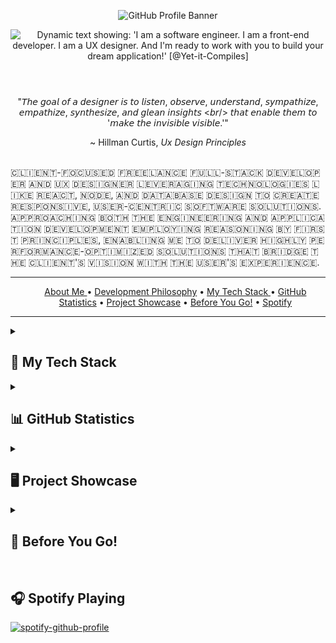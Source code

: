 <!-- Contains two images: the profile banner and a dynamic typing SVG that introduces the profile owner's roles and a developer statement  -->

<header>
    <!-- Profile Banner -->
  <figure>
      <!-- <img src="https://github.com/yet-it-compiles/yet-it-compiles/assets/43221618/15e10a62-f655-4033-8982-205b4521c6fd" alt="GitHub Profile Banner" height="auto" width="auto" loading="lazy"> -->
      <img src="https://cdn.discordapp.com/attachments/1178246981538291762/1178253526481244230/Yet-it-Compiles-GitHub-Banner.gif?ex=6575791b&is=6563041b&hm=515b5ab045a68fecb0e2c1a73bba9cb9a3bace95888f75ec491e23b593ed4848&" alt="GitHub Profile Banner" height="auto" width="auto" loading="lazy">
    <figcaption><!-- My Journey as a Software Engineer - [@Yet-it-Compiles] --></figcaption>
  </figure>

  <!-- Dynamic typing developer statement -->
  <img src="https://readme-typing-svg.demolab.com?font=Fira+Code&pause=1000&background=FFFFFF00&width=800&lines=I+am+a+software+engineer.;I+am+a+front-end+developer.;I+am+a+UX+designer.;and+I'm+ready+to+work+with+you+to+build+your+dream+application!" alt="Dynamic text showing: 'I am a software engineer. I am a front-end developer. I am a UX designer. And I'm ready to work with you to build your dream application!' [@Yet-it-Compiles]" height="auto" width="auto" loading="lazy">
</header>

  <!-- Defines My Development Philosophy -->
  <section aria-labelledby="profile-quote" align="center">
    <p>
      "𝘛𝘩𝘦 𝘨𝘰𝘢𝘭 𝘰𝘧 𝘢 𝘥𝘦𝘴𝘪𝘨𝘯𝘦𝘳 𝘪𝘴 𝘵𝘰 𝘭𝘪𝘴𝘵𝘦𝘯, 𝘰𝘣𝘴𝘦𝘳𝘷𝘦, 𝘶𝘯𝘥𝘦𝘳𝘴𝘵𝘢𝘯𝘥, 𝘴𝘺𝘮𝘱𝘢𝘵𝘩𝘪𝘻𝘦, 𝘦𝘮𝘱𝘢𝘵𝘩𝘪𝘻𝘦, 𝘴𝘺𝘯𝘵𝘩𝘦𝘴𝘪𝘻𝘦, 𝘢𝘯𝘥 𝘨𝘭𝘦𝘢𝘯 𝘪𝘯𝘴𝘪𝘨𝘩𝘵𝘴 <𝘣𝘳/> 𝘵𝘩𝘢𝘵 𝘦𝘯𝘢𝘣𝘭𝘦 𝘵𝘩𝘦𝘮 𝘵𝘰 '𝘮𝘢𝘬𝘦 𝘵𝘩𝘦 𝘪𝘯𝘷𝘪𝘴𝘪𝘣𝘭𝘦 𝘷𝘪𝘴𝘪𝘣𝘭𝘦.'"
    </p>
    <footer>
      ~ Hillman Curtis, <cite>Ux Design Principles
    </footer>
     
  </section>

<br/>

  <section aria-label="developer-intro">
    <p>
        🇨​🇱​🇮​🇪​🇳​🇹​-🇫​🇴​🇨​🇺​🇸​🇪​🇩​ 🇫​🇷​🇪​🇪​🇱​🇦​🇳​🇨​🇪​ 🇫​🇺​🇱​🇱​-🇸​🇹​🇦​🇨​🇰​ 🇩​🇪​🇻​🇪​🇱​🇴​🇵​🇪​🇷​ 🇦​🇳​🇩​ 🇺​🇽​ 🇩​🇪​🇸​🇮​🇬​🇳​🇪​🇷​ 🇱​🇪​🇻​🇪​🇷​🇦​🇬​🇮​🇳​🇬​ 🇹​🇪​🇨​🇭​🇳​🇴​🇱​🇴​🇬​🇮​🇪​🇸​ 🇱​🇮​🇰​🇪​ 🇷​🇪​🇦​🇨🇹, 🇳​🇴​🇩​🇪​, 🇦​🇳​🇩​ 🇩​🇦​🇹​🇦​🇧​🇦​🇸​🇪​ 🇩​🇪​🇸​🇮​🇬​🇳​ 🇹​🇴​ 🇨​🇷​🇪​🇦​🇹​🇪​​ 🇷​🇪​🇸​🇵​🇴​🇳​🇸​🇮​🇻​🇪​, 🇺​🇸​🇪​🇷​-🇨​🇪​🇳​🇹​🇷​🇮​🇨​ 🇸​🇴​🇫​🇹​🇼​🇦​🇷​🇪​ 🇸​🇴​🇱​🇺​🇹​🇮​🇴​🇳​🇸​. 🇦​🇵​🇵​🇷​🇴​🇦​🇨​🇭​🇮​🇳​🇬​ 🇧​🇴​🇹​🇭​ 🇹​🇭​🇪​ 🇪​🇳​🇬​🇮​🇳​🇪​🇪​🇷​🇮​🇳​🇬​ 🇦​🇳​🇩​ 🇦​🇵​🇵​🇱​🇮​🇨​🇦​🇹​🇮​🇴​🇳​ 🇩​🇪​🇻​🇪​🇱​🇴​🇵​🇲​🇪​🇳​🇹​ 🇪​🇲​🇵​🇱​🇴​🇾​🇮​🇳​🇬​ 🇷​🇪​🇦​🇸​🇴​🇳​🇮​🇳​🇬​ 🇧​🇾​ 🇫​🇮​🇷​🇸​🇹​ 🇵​🇷​🇮​🇳​🇨​🇮​🇵​🇱​🇪​🇸,
🇪​🇳​🇦​🇧​🇱​🇮🇳​🇬​ 🇲​🇪​ 🇹​🇴​ 🇩​🇪​🇱​🇮​🇻​🇪​🇷​ 🇭​🇮​🇬​🇭​🇱​🇾​ 🇵​🇪​🇷​🇫​🇴​🇷​🇲​🇦​🇳​🇨​🇪​-🇴​🇵​🇹​🇮​🇲​🇮​🇿​🇪​🇩​ 🇸​🇴​🇱​🇺​🇹​🇮​🇴​🇳​🇸​ 🇹​🇭​🇦​🇹​ 🇧​🇷​🇮​🇩​🇬​🇪​ 🇹​🇭​🇪​ 🇨​🇱​🇮​🇪​🇳​🇹​'🇸​ 🇻​🇮​🇸​🇮​🇴​🇳​ 🇼​​🇮​​🇹​🇭​ 🇹​🇭​🇪​ 🇺​🇸​🇪​🇷​'🇸​ 🇪​🇽​🇵​🇪​🇷​🇮​🇪​🇳​🇨​🇪​.
    </p>
  </section>
</section>

<hr>

<!-- Defines Table of Contents -->
<nav aria-label="Main Navigation" align="center">
  <ul >
    <a href="https://github.com/yet-it-compiles">About Me </a> •
    <a href="https://github.com/yet-it-compiles#----good-design-is-easier-to-change-than-good-code--">Development Philosophy</a> •
    <a href="https://github.com/yet-it-compiles#-my-tech-stack">My Tech Stack </a> •
    <a href="https://github.com/yet-it-compiles#-github-statistics-">GitHub Statistics</a> •
    <a href="https://github.com/yet-it-compiles#%EF%B8%8F-project-showcase-">Project Showcase</a> •
    <a href="https://github.com/yet-it-compiles#-before-you-go-">Before You Go!</a> •
    <a href="https://github.com/yet-it-compiles#--spotify-playing-">Spotify</a>
  </ul>
</nav>

<hr />

<!-- Defines the main content of the ReadMe.md -->
<main>
  <details>
    <summary>
      <h2>💼 My Tech Stack</h2>
    </summary>
    <h3>👨🏻‍💻 Programming Languages</h3>
    <section align="center">
      <!--1️⃣ JavaScript -->
      &nbsp;<img
      src="https://cdn.jsdelivr.net/gh/devicons/devicon/icons/javascript/javascript-original.svg"
      height="55"
      width="55"
      alt="JavaScript logo"
      />
      <!--2️⃣ Node -->
      &nbsp;<img
      src="https://cdn.jsdelivr.net/gh/devicons/devicon/icons/nodejs/nodejs-original-wordmark.svg"
      height="55"
      width="55"
      alt="Node logo"
      />
      <!--3️⃣ HTML5 -->
      &nbsp;
      <img
      src="https://cdn.jsdelivr.net/gh/devicons/devicon/icons/html5/html5-original.svg"
      height="55"
      width="55"
      alt="HTML5 logo"
      />
      <!--4️⃣ CSS3 -->
      &nbsp;
      <img
      src="https://cdn.jsdelivr.net/gh/devicons/devicon/icons/css3/css3-original.svg"
      height="55"
      width="55"
      alt="CSS3 logo"
      />
      <!--5️⃣ SASS -->
      &nbsp;
      <img
      src="https://cdn.jsdelivr.net/gh/devicons/devicon/icons/sass/sass-original.svg"
      height="55"
      width="55"
      alt="SASS logo"
      />
      <!--6️⃣ PYTHON -->
      &nbsp;
      <img
      src="https://cdn.jsdelivr.net/gh/devicons/devicon/icons/python/python-original.svg"
      height="55"
      width="55"
      alt="Python logo"
      />
      <!--7️⃣ MYSQL -->
      &nbsp;
      <img
      src="https://cdn.jsdelivr.net/gh/devicons/devicon/icons/mysql/mysql-original.svg"
      height="55"
      width="55"
      alt="MySql logo"
      />
      <!--8️⃣ MARKDOWN -->
      &nbsp;
      <img
      src="https://cdn.jsdelivr.net/gh/devicons/devicon/icons/markdown/markdown-original.svg"
      height="55"
      width="55"
      alt="Markdown logo"
      />
      <!--9️⃣ PHP -->
      &nbsp;
      <img
      src="https://cdn.jsdelivr.net/gh/devicons/devicon/icons/php/php-original.svg"
      height="55"
      width="55"
      alt="PHP logo"
      />
    </section>

  <br />

<!-- 🎞️ Frameworks and Libraries 🎞️ -->
  <h3>🎞️ Frameworks and Libraries</h3>
  <section align="center">
    <!--1️⃣ REACT -->
    <img
    src="https://cdn.jsdelivr.net/gh/devicons/devicon/icons/react/react-original.svg"
    height="55"
    width="55"
    alt="React logo"
    />
    <!--2️⃣ MATERIAL UI -->
    &nbsp;
    <img
    src="https://cdn.jsdelivr.net/gh/devicons/devicon/icons/materialui/materialui-original.svg"
    height="55"
    width="55"
    alt="Material UI logo"
    />
    <!--3️⃣ DISCORD JS -->
    &nbsp;
    <img
    src="https://cdn.jsdelivr.net/gh/devicons/devicon/icons/discordjs/discordjs-original.svg"
    height="55"
    width="55"
    alt="Discord.js logo"
    />
    <!--4️⃣ TypeScript -->
    &nbsp;
    <img
    src="https://cdn.jsdelivr.net/gh/devicons/devicon/icons/typescript/typescript-original.svg"
    height="55"
    width="55"
    alt="TypeScript logo"
    />
  </section>
    <br/>
    <!-- ⚒️ Defines the SDT section  ⚒️ -->
    <h3> 🛠️ Software Development Tools </h3>
    <section align="center">
      <!--1️⃣ VS CODE -->
      <img src="https://cdn.jsdelivr.net/gh/devicons/devicon/icons/vscode/vscode-original.svg" height="55" width="55" alt="VS Code logo"  />
      <!--2️⃣ FIGMA -->
      &nbsp; <img src="https://cdn.jsdelivr.net/gh/devicons/devicon/icons/figma/figma-original.svg" height="55" width="55" alt="Figma logo"  />
      <!--3️⃣ GIT -->
      &nbsp; <img src="https://cdn.jsdelivr.net/gh/devicons/devicon/icons/git/git-original.svg" height="55" width="55" alt="GIT logo" />
      <!--4️⃣ LINUX -->
      &nbsp; <img src="https://cdn.jsdelivr.net/gh/devicons/devicon/icons/linux/linux-original.svg" height="90" width="90" alt="Linux logo" />
      <!--5️⃣ CONFLUENCE -->
      &nbsp; <img src="https://cdn.jsdelivr.net/gh/devicons/devicon/icons/confluence/confluence-original.svg" height="55" width="55" alt="Confluence logo"  />
      <!--6️⃣ JIRA -->
      &nbsp; <img src="https://cdn.jsdelivr.net/gh/devicons/devicon/icons/jira/jira-original.svg" height="55" width="55" alt="Jira logo"  />
      <!--7️⃣ GitHub -->
      &nbsp; <svg viewBox="0 0 128 128" height="55" width="55" alt="GitHub logo">
      <!--8️⃣ Babel -->
      &nbsp; <img src="https://cdn.jsdelivr.net/gh/devicons/devicon/icons/babel/babel-original.svg" height="55" width="55" alt="Babel logo"/>
      <!--9️⃣ Docker -->
      &nbsp; <img src="https://cdn.jsdelivr.net/gh/devicons/devicon/icons/docker/docker-original-wordmark.svg" height="55" width="55" alt="Docker logo"/>
      &nbsp; <g fill="#fff">
      <path fill-rule="evenodd" clip-rule="evenodd" d="M64 5.103c-33.347 0-60.388 27.035-60.388 60.388 0 26.682 17.303 49.317 41.297 57.303 3.017.56 4.125-1.31 4.125-2.905 0-1.44-.056-6.197-.082-11.243-16.8 3.653-20.345-7.125-20.345-7.125-2.747-6.98-6.705-8.836-6.705-8.836-5.48-3.748.413-3.67.413-3.67 6.063.425 9.257 6.223 9.257 6.223 5.386 9.23 14.127 6.562 17.573 5.02.542-3.903 2.107-6.568 3.834-8.076-13.413-1.525-27.514-6.704-27.514-29.843 0-6.593 2.36-11.98 6.223-16.21-.628-1.52-2.695-7.662.584-15.98 0 0 5.07-1.623 16.61 6.19C53.7 35 58.867 34.327 64 34.304c5.13.023 10.3.694 15.127 2.033 11.526-7.813 16.59-6.19 16.59-6.19 3.287 8.317 1.22 14.46.593 15.98 3.872 4.23 6.215 9.617 6.215 16.21 0 23.194-14.127 28.3-27.574 29.796 2.167 1.874 4.097 5.55 4.097 11.183 0 8.08-.07 14.583-.07 16.572 0 1.607 1.088 3.49 4.148 2.897 23.98-7.994 41.263-30.622 41.263-57.294C124.388 32.14 97.35 5.104 64 5.104z"></path><path d="M26.484 91.806c-.133.3-.605.39-1.035.185-.44-.196-.685-.605-.543-.906.13-.31.603-.395 1.04-.188.44.197.69.61.537.91zm2.446 2.729c-.287.267-.85.143-1.232-.28-.396-.42-.47-.983-.177-1.254.298-.266.844-.14 1.24.28.394.426.472.984.17 1.255zM31.312 98.012c-.37.258-.976.017-1.35-.52-.37-.538-.37-1.183.01-1.44.373-.258.97-.025 1.35.507.368.545.368 1.19-.01 1.452zm3.261 3.361c-.33.365-1.036.267-1.552-.23-.527-.487-.674-1.18-.343-1.544.336-.366 1.045-.264 1.564.23.527.486.686 1.18.333 1.543zm4.5 1.951c-.147.473-.825.688-1.51.486-.683-.207-1.13-.76-.99-1.238.14-.477.823-.7 1.512-.485.683.206 1.13.756.988 1.237zm4.943.361c.017.498-.563.91-1.28.92-.723.017-1.308-.387-1.315-.877 0-.503.568-.91 1.29-.924.717-.013 1.306.387 1.306.88zm4.598-.782c.086.485-.413.984-1.126 1.117-.7.13-1.35-.172-1.44-.653-.086-.498.422-.997 1.122-1.126.714-.123 1.354.17 1.444.663zm0 0"></path></g></svg>
    </section>
    <br/>
    <!-- 🗄️ Databases and Cloud Hosting 🗄️ -->
    <h3>🗄️ Databases and Cloud Hosting</h3>
    <section align="center">
      <!--1️⃣ MONGO DB -->
      <img src="https://cdn.jsdelivr.net/gh/devicons/devicon/icons/mongodb/mongodb-original-wordmark.svg" height="55" width="55" alt="MONGO DB logo" />
      <!--2️⃣ FIREBASE -->
      &nbsp; <img src="https://cdn.jsdelivr.net/gh/devicons/devicon/icons/firebase/firebase-plain-wordmark.svg" height="55" width="55" alt="Firebase logo" />
      <!--3️⃣ GOOGLE CLOUD -->
      &nbsp; <img src="https://cdn.jsdelivr.net/gh/devicons/devicon/icons/googlecloud/googlecloud-original.svg" height="55" width="55" alt="Google Cloud logo"  />
      <!--4️⃣ HEROKU -->
      &nbsp; <img src="https://cdn.jsdelivr.net/gh/devicons/devicon/icons/heroku/heroku-plain-wordmark.svg" height="55" width="55" alt="Heroku logo" />
      <!--5️⃣ SQL Lite -->
      &nbsp; <img src="https://cdn.jsdelivr.net/gh/devicons/devicon/icons/sqlite/sqlite-original-wordmark.svg" height="55" width="55" alt="SQL Lite logo"/>
      <!--6️⃣ MySQL -->
      &nbsp; <img src="https://cdn.jsdelivr.net/gh/devicons/devicon/icons/mysql/mysql-original-wordmark.svg" height="55" width="55" alt="SQL logo"/>
    </section>
  </details>

  <!-- 📊 GITHUB STATISTICS 📊 -->
  <details>
    <summary>
      <h2>📊 GitHub Statistics </h2>
    </summary>
    <section align="center">
      <h3> ♻️ Most Used Languages </h3>
      <img src="https://github-readme-stats.vercel.app/api/top-langs/?username=yet-it-compiles&theme=radical&hide_border=false&include_all_commits=true&count_private=true&layout=compact" alt="">
      <!-- <h3> 📈 Contribution Chart </h3>
      <img src="https://github-readme-stats.vercel.app/api?username=yet-it-compiles&theme=radical&hide_border=false&include_all_commits=true&count_private=true" alt=""> -->
      <br/>
      <!-- 3️⃣ Most USED LANGUAGES -->
      <h3>
        🔥 Development Streak
      </h3>
      <img src="https://github-readme-streak-stats.herokuapp.com/?user=yet-it-compiles&theme=radical&hide_border=false" alt="">
      <br/>
      <h3>
        📊 This Week I Spent My Time On
      </h3>
      <img alt="yet-it-compiles Activity Graph" src="https://github-readme-activity-graph.vercel.app/graph/?username=yet-it-compiles&bg_color=1F222E&color=F8D866&line=F85D7F&point=FFFFFF&hide_border=true" />
    </section>
  </details>

  <!-- 📊 Top Projects 📊 -->
  <details>
    <summary>
        <h2>
          🖥️ Project Showcase
        </h2>
    </summary>
    <section align="center">
      <!-- SLP -->
      <a href="https://github.com/yet-it-compiles/SLPScribe" target="_blank">
        <img align="center" src="https://github-readme-stats.vercel.app/api/pin/?username=Yet-it-Compiles&repo=SLPScribe&theme=dracula" alt="" />
      </a> &nbsp; &nbsp;
      <!-- Stockonix -->
      <a href="https://github.com/yet-it-compiles/Stockonix-Tracker" target="_blank">
        <img align="center" src="https://github-readme-stats.vercel.app/api/pin/?username=Yet-it-Compiles&repo=Stockonix-Tracker&theme=dracula" />
      </a>
    </section>
    <br/>
    <section align="center">
      <!-- JP Cripps -->
      <a href="https://github.com/yet-it-compiles/JP-Cripps-Bot" target="_blank">
        <img align="center" src="https://github-readme-stats.vercel.app/api/pin/?username=Yet-it-Compiles&repo=JP-Cripps-Bot&theme=dracula" />
      </a> &nbsp; &nbsp;
    </section>
  </details>
  <details>
    <summary><h2>🫠 Before You Go! </h2></summary>
    <section style="display: flex; justify-content: center;">
      <a href="https://github.com/yet-it-compiles/Stockonix-Tracker" target="_blank">
        <img align="center" src="https://cdn.discordapp.com/attachments/1178246981538291762/1178248318955036693/Yet-it-Compiles-Before-You-Go-Transparent.png?ex=65757442&is=6562ff42&hm=f6d6f2f019c518a1ffe8219a30904ad13b55974cab4839494fa8e79feab15e22&" />
      </a>
    </section>
  </details>
  <br/>
  <!-- 🎧 SPOTIFY 🎧 -->
  <section>
    <h2>
      🎧 Spotify Playing
    </h2>

  [![spotify-github-profile](https://spotify-github-profile.vercel.app/api/view?uid=bmxfreestyle257&cover_image=true&theme=novatorem&show_offline=false&background_color=121212&interchange=true&bar_color=53b14f&bar_color_cover=true&width=433)](https://spotify-github-profile.vercel.app/api/view?uid=bmxfreestyle257&redirect=true)
  </section>
</main>
